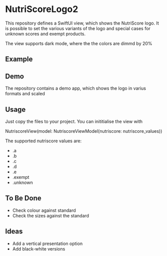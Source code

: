 # NutriScoreLogo2

This repository defines a SwiftUI view, which shows the NutriScore logo. It is possible to set the various variants of the logo and special cases for unknown scores and exempt products.

The view supports dark mode, where the the colors are dimmd by 20%

## Example


## Demo

The repository contains a demo app, which shows the logo in varius formats and scaled

## Usage

Just copy the files to your project. You can inititialise the view with

NutriscoreView(model: NutriscoreViewModel(nutriscore: nutriscore_values))

The supported nutriscore values are:
* .a
* .b
* .c
* .d
* .e
* .exempt
* .unknown

## To Be Done
* Check colour against standard
* Check the sizes against the standard


## Ideas
* Add a vertical presentation option
* Add black-white versions
